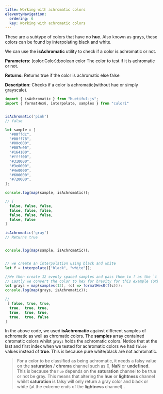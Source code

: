 ```yaml
---
title: Working with achromatic colors
eleventyNavigation:
  ordering: 6
  key: Working with achromatic colors
---
```




These are a subtype of colors that have no **hue**. Also known as grays, these colors can be found by interpolating black and white. 

We can use the **isAchromatic** utility to check if a color is achromatic or not.

**Parameters:**
(color:Color):boolean
color The color to test if it is achromatic or not.

**Returns:**
Returns true if the color is achromatic else false

**Description:**
Checks if a color is achromatic(without hue or simply grayscale).

```javascript
import { isAchromatic } from "huetiful-js";
import { formatHex8, interpolate, samples } from "culori"


isAchromatic('pink')
// false

let sample = [
  "#00ffdc",
  "#00ff78",
  "#00c000",
  "#007e00",
  "#164100",
  "#ffff00",
  "#310000",
  "#3e0000",
  "#4e0000",
  "#600000",
  "#720000",
];

console.log(map(sample, isAchromatic));

// [
  false, false, false,
  false, false, false,
  false, false, false,
  false, false
]

isAchromatic('gray')
// Returns true


console.log(map(sample, isAchromatic));


// we create an interpolation using black and white
let f = interpolate(["black", "white"]);

//We then create 12 evenly spaced samples and pass them to f as the `t` param required by an interpolating function.
// Lastly we convert the color to hex for brevity for this example (otherwise color objects work fine too.)
let grays = map(samples(12), (c) => formatHex8(f(c)));
console.log(map(grays, isAchromatic));

// 
 [ false, true, true,
  true,  true, true,
  true,  true, true,
  true,  true, false
]

```

In the above code, we used **isAchromatic** against different samples of achromatic as well as chromatic colors. The **samples** array contained chromatic colors whilst `grays` holds the achromatic colors. Notice that at the last and first index when we tested for achromatic colors we had `false` values instead of **true**. This is because pure white/black are not achromatic.

> For a color to be classified as being achromatic, it needs a falsy value on the **saturation** / **chroma** channel such as 0, **NaN** or **undefined**. This is because the `hue` depends on the **saturation** channel to be true or not be gray. This means that altering the **hue** or **lightness** channel whilst **saturation** is falsy will only return a gray color and black or white (at the extreme ends of the **lightness** channel) .
